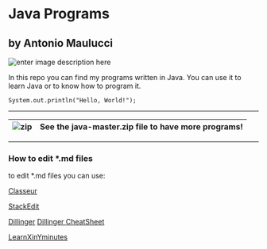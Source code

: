 # Java Programs
## by Antonio Maulucci

![enter image description here](https://camo.githubusercontent.com/156e6da163c7b658e3386428706f5f80d18a4445/68747470733a2f2f7333302e706f7374696d672e6f72672f707537327a6a75626c2f4a6176615f6c6f676f5f69636f6e2e706e67)

In this repo you can find my programs written in Java. You can use it to learn Java or to know how to program it.

    System.out.println("Hello, World!");


----------

| ![zip](http://www.freeiconspng.com/download/6853) | See the **java-master.zip** file to have more programs! |
|--|--|
----------

### How to edit *.md files

to edit *.md files you can use:

[Classeur](https://app.classeur.io)

[StackEdit](https://stackedit.io)

[Dillinger](http://dillinger.io/)
[Dillinger CheatSheet](https://github.com/adam-p/markdown-here/wiki/Markdown-Cheatsheet)

[LearnXinYminutes](https://learnxinyminutes.com/docs/it-it/markdown/)



